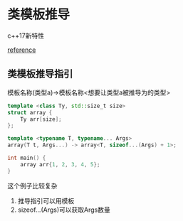 # 类模板推导
c++17新特性

[reference](https://zhxilin.github.io/post/tech_stack/1_programming_language/modern_cpp/cpp17/class_template_argument_deduction/)

## 类模板推导指引
模板名称(类型a)->模板名称<想要让类型a被推导为的类型>
```cpp
template <class Ty, std::size_t size>
struct array {
    Ty arr[size];
};

template <typename T, typename... Args>
array(T t, Args...) -> array<T, sizeof...(Args) + 1>;

int main() {
    array arr{1, 2, 3, 4, 5};
}
```
这个例子比较复杂
1. 推导指引可以用模板
2. sizeof...(Args)可以获取Args数量